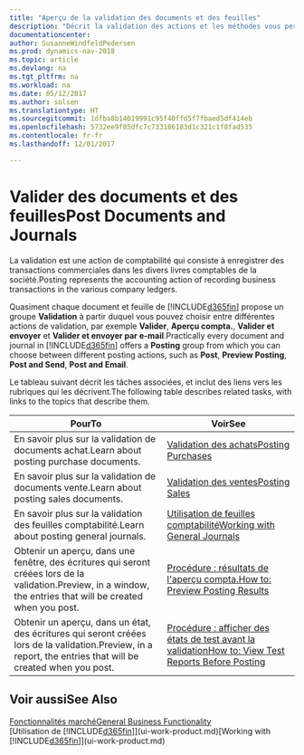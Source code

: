 ```yaml
---
title: "Aperçu de la validation des documents et des feuilles"
description: "Décrit la validation des actions et les méthodes vous permettant de valider des documents et des feuilles."
documentationcenter: 
author: SusanneWindfeldPedersen
ms.prod: dynamics-nav-2018
ms.topic: article
ms.devlang: na
ms.tgt_pltfrm: na
ms.workload: na
ms.date: 05/12/2017
ms.author: solsen
ms.translationtype: HT
ms.sourcegitcommit: 1dfba8b14019991c95f40ffd5f7fbaed5df414eb
ms.openlocfilehash: 5732ee9f85dfc7c733186183d1c321c1f8fad535
ms.contentlocale: fr-fr
ms.lasthandoff: 12/01/2017

---
```

# <a name="post-documents-and-journals"></a><span data-ttu-id="585a1-103">Valider des documents et des feuilles</span><span class="sxs-lookup"><span data-stu-id="585a1-103">Post Documents and Journals</span></span>
<span data-ttu-id="585a1-104">La validation est une action de comptabilité qui consiste à enregistrer des transactions commerciales dans les divers livres comptables de la société.</span><span class="sxs-lookup"><span data-stu-id="585a1-104">Posting represents the accounting action of recording business transactions in the various company ledgers.</span></span>

<span data-ttu-id="585a1-105">Quasiment chaque document et feuille de [!INCLUDE[d365fin](includes/d365fin_md.md)] propose un groupe **Validation** à partir duquel vous pouvez choisir entre différentes actions de validation, par exemple **Valider**, **Aperçu compta.**, **Valider et envoyer** et **Valider et envoyer par e-mail**.</span><span class="sxs-lookup"><span data-stu-id="585a1-105">Practically every document and journal in [!INCLUDE[d365fin](includes/d365fin_md.md)] offers a **Posting** group from which you can choose between different posting actions, such as **Post**, **Preview Posting**, **Post and Send**, **Post and Email**.</span></span>

<span data-ttu-id="585a1-106">Le tableau suivant décrit les tâches associées, et inclut des liens vers les rubriques qui les décrivent.</span><span class="sxs-lookup"><span data-stu-id="585a1-106">The following table describes related tasks, with links to the topics that describe them.</span></span>

| <span data-ttu-id="585a1-107">Pour</span><span class="sxs-lookup"><span data-stu-id="585a1-107">To</span></span> | <span data-ttu-id="585a1-108">Voir</span><span class="sxs-lookup"><span data-stu-id="585a1-108">See</span></span> |
| --- | --- |
| <span data-ttu-id="585a1-109">En savoir plus sur la validation de documents achat.</span><span class="sxs-lookup"><span data-stu-id="585a1-109">Learn about posting purchase documents.</span></span> |[<span data-ttu-id="585a1-110">Validation des achats</span><span class="sxs-lookup"><span data-stu-id="585a1-110">Posting Purchases</span></span>](ui-post-purchases.md) |
| <span data-ttu-id="585a1-111">En savoir plus sur la validation de documents vente.</span><span class="sxs-lookup"><span data-stu-id="585a1-111">Learn about posting sales documents.</span></span> |[<span data-ttu-id="585a1-112">Validation des ventes</span><span class="sxs-lookup"><span data-stu-id="585a1-112">Posting Sales</span></span>](ui-post-sales.md) |
| <span data-ttu-id="585a1-113">En savoir plus sur la validation des feuilles comptabilité.</span><span class="sxs-lookup"><span data-stu-id="585a1-113">Learn about posting general journals.</span></span> |[<span data-ttu-id="585a1-114">Utilisation de feuilles comptabilité</span><span class="sxs-lookup"><span data-stu-id="585a1-114">Working with General Journals</span></span>](ui-work-general-journals.md) |
| <span data-ttu-id="585a1-115">Obtenir un aperçu, dans une fenêtre, des écritures qui seront créées lors de la validation.</span><span class="sxs-lookup"><span data-stu-id="585a1-115">Preview, in a window, the entries that will be created when you post.</span></span> |[<span data-ttu-id="585a1-116">Procédure : résultats de l'aperçu compta.</span><span class="sxs-lookup"><span data-stu-id="585a1-116">How to: Preview Posting Results</span></span>](ui-how-preview-post-results.md) |
| <span data-ttu-id="585a1-117">Obtenir un aperçu, dans un état, des écritures qui seront créées lors de la validation.</span><span class="sxs-lookup"><span data-stu-id="585a1-117">Preview, in a report, the entries that will be created when you post.</span></span> |[<span data-ttu-id="585a1-118">Procédure : afficher des états de test avant la validation</span><span class="sxs-lookup"><span data-stu-id="585a1-118">How to: View Test Reports Before Posting</span></span>](ui-how-view-test-reports-posting.md) |

## <a name="see-also"></a><span data-ttu-id="585a1-119">Voir aussi</span><span class="sxs-lookup"><span data-stu-id="585a1-119">See Also</span></span>
[<span data-ttu-id="585a1-120">Fonctionnalités marché</span><span class="sxs-lookup"><span data-stu-id="585a1-120">General Business Functionality</span></span>](ui-across-business-areas.md)  
<span data-ttu-id="585a1-121">[Utilisation de [!INCLUDE[d365fin](includes/d365fin_md.md)]](ui-work-product.md)</span><span class="sxs-lookup"><span data-stu-id="585a1-121">[Working with [!INCLUDE[d365fin](includes/d365fin_md.md)]](ui-work-product.md)</span></span>


